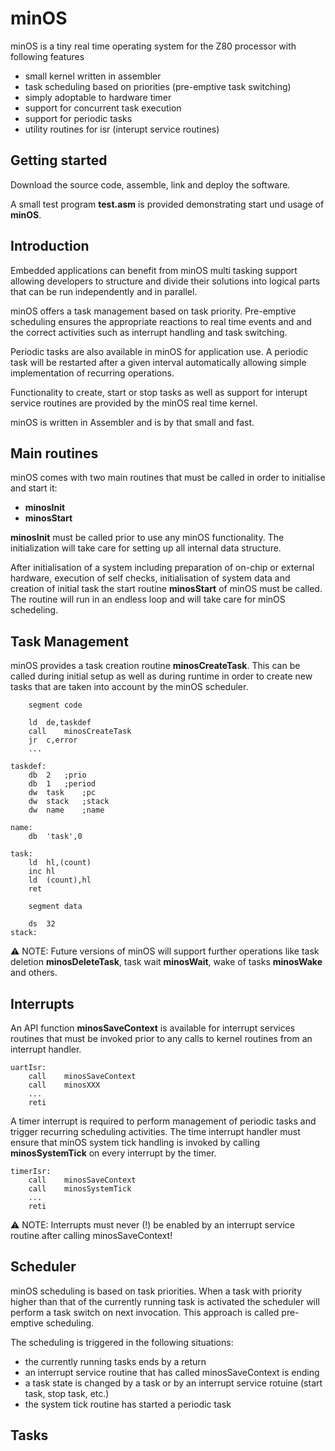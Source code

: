 # minOS
minOS is a tiny real time operating system for the Z80 processor with following features

- small kernel written in assembler
- task scheduling based on priorities (pre-emptive task switching)
- simply adoptable to hardware timer
- support for concurrent task execution 
- support for periodic tasks
- utility routines for isr (interupt service routines)

## Getting started

Download the source code, assemble, link and deploy the software.

A small test program **test.asm** is provided demonstrating start und usage of **minOS**.

## Introduction

Embedded applications can benefit from minOS multi tasking support allowing developers to structure and divide their solutions into logical parts that can be run independently and in parallel.

minOS offers a task management based on task priority. Pre-emptive scheduling ensures the appropriate reactions to real time events and and the correct activities such as interrupt handling and task switching.

Periodic tasks are also available in minOS for application use. A periodic task will be restarted after a given interval automatically allowing simple implementation of recurring operations.

Functionality to create, start or stop tasks as well as support for interupt service routines are provided by the minOS real time kernel.

minOS is written in Assembler and is by that small and fast.

## Main routines

minOS comes with two main routines that must be called in order to initialise and start it:

- **minosInit**
- **minosStart**

**minosInit** must be called prior to use any minOS functionality. The initialization will take care for setting up all internal data structure.

After initialisation of a system including preparation of on-chip or external hardware, execution of self checks, initialisation of system data and creation of initial task the start routine **minosStart** of minOS must be called. The routine will run in an endless loop and will take care for minOS schedeling.

## Task Management

minOS provides a task creation routine **minosCreateTask**. This can be called during initial setup as well as during runtime in order to create new tasks that are taken into account by the minOS scheduler.

```
	segment	code

	ld	de,taskdef
	call	minosCreateTask
	jr	c,error
	...
  
taskdef:
	db	2	;prio
	db	1	;period
	dw	task	;pc
	dw	stack	;stack
	dw	name	;name
  
name:
	db	'task',0
  
task:
	ld	hl,(count)
	inc	hl
	ld	(count),hl
	ret

	segment	data

	ds	32
stack:
```

:warning: NOTE: Future versions of minOS will support further operations like task deletion **minosDeleteTask**, task wait **minosWait**, wake of tasks **minosWake** and others.

## Interrupts

An API function **minosSaveContext** is available for interrupt services routines that must be invoked prior to any calls to kernel routines from an interrupt handler.

```
uartIsr:
	call	minosSaveContext
	call	minosXXX
	...
	reti
```

A timer interrupt is required to perform management of periodic tasks and trigger recurring scheduling activities. The time interrupt handler must ensure that minOS system tick handling is invoked by calling **minosSystemTick** on every interrupt by the timer.

```
timerIsr:
	call	minosSaveContext
	call	minosSystemTick
	...
	reti
```
:warning: NOTE: Interrupts must never \(!\) be enabled by an interrupt service routine after calling minosSaveContext!

## Scheduler

minOS scheduling is based on task priorities. When a task with priority higher than that of the currently running task is activated the scheduler will perform a task switch on next invocation. This approach is called pre-emptive scheduling.

The scheduling is triggered in the following situations:

- the currently running tasks ends by a return
- an interrupt service routine that has called minosSaveContext is ending
- a task state is changed by a task or by an interrupt service rotuine (start task, stop task, etc.)
- the system tick routine has started a periodic task

## Tasks

